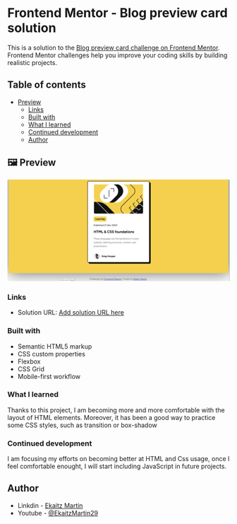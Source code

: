 # Frontend Mentor - Blog preview card solution

This is a solution to the [Blog preview card challenge on Frontend Mentor](https://www.frontendmentor.io/challenges/blog-preview-card-ckPaj01IcS). Frontend Mentor challenges help you improve your coding skills by building realistic projects. 

## Table of contents

- [Preview](#-preview)
  - [Links](#links)
  - [Built with](#built-with)
  - [What I learned](#what-i-learned)
  - [Continued development](#continued-development)
  - [Author](#author)

## 🖼 Preview

![Project preview](assets/images/screenshoot.png)

### Links

- Solution URL: [Add solution URL here](http://127.0.0.1:5500/blog-preview-card-main/index.html)

### Built with

- Semantic HTML5 markup
- CSS custom properties
- Flexbox
- CSS Grid
- Mobile-first workflow

### What I learned

Thanks to this project, I am becoming more and more comfortable with the layout of HTML elements. Moreover, it has been a good way to practice some CSS styles, such as transition or box-shadow


### Continued development

I am focusing my efforts on becoming better at HTML and Css usage, once I feel comfortable enought, I will start including JavaScript in future projects.



## Author

- Linkdin - [Ekaitz Martin](https://www.linkedin.com/in/ekaitz-martin-23367727a/)
- Youtube - [@EkaitzMartin29](https://www.youtube.com/@EkaitzMartin29)
